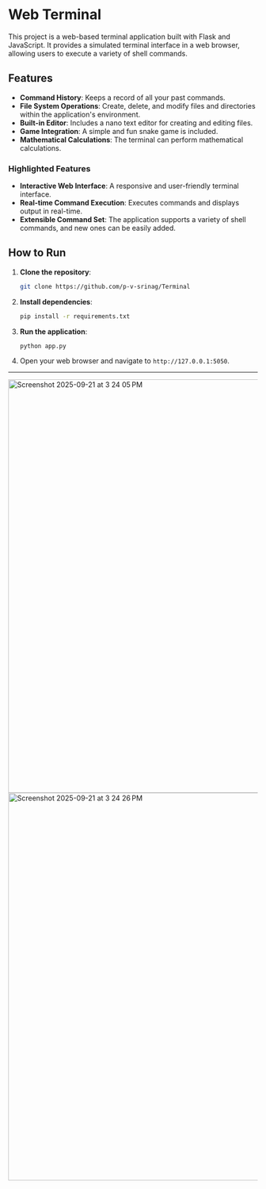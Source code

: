 # Web Terminal

This project is a web-based terminal application built with Flask and JavaScript. It provides a simulated terminal interface in a web browser, allowing users to execute a variety of shell commands.

## Features

* **Command History**: Keeps a record of all your past commands.
* **File System Operations**: Create, delete, and modify files and directories within the application's environment.
* **Built-in Editor**: Includes a nano text editor for creating and editing files.
* **Game Integration**: A simple and fun snake game is included.
* **Mathematical Calculations**: The terminal can perform mathematical calculations.

### Highlighted Features

* **Interactive Web Interface**: A responsive and user-friendly terminal interface.
* **Real-time Command Execution**: Executes commands and displays output in real-time.
* **Extensible Command Set**: The application supports a variety of shell commands, and new ones can be easily added.

## How to Run

1.  **Clone the repository**:
    ```bash
    git clone https://github.com/p-v-srinag/Terminal
    ```
2.  **Install dependencies**:
    ```bash
    pip install -r requirements.txt
    ```
3.  **Run the application**:
    ```bash
    python app.py
    ```
4.  Open your web browser and navigate to `http://127.0.0.1:5050`.


---
<img width="1464" height="834" alt="Screenshot 2025-09-21 at 3 24 05 PM" src="https://github.com/user-attachments/assets/5b8f4f7b-99e5-4140-a106-089a524f901b" />
<img width="1457" height="782" alt="Screenshot 2025-09-21 at 3 24 26 PM" src="https://github.com/user-attachments/assets/c1af4c1f-e1f7-43e4-9838-5c356792739f" />

